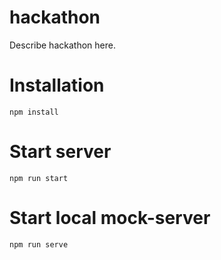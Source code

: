 # hackathon

Describe hackathon here.

# Installation

    npm install

# Start server

    npm run start

# Start local mock-server

    npm run serve
